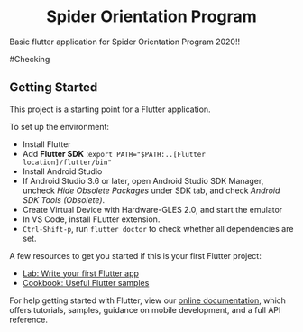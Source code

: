 <h1 style="text-align:center;"> Spider Orientation Program </h1>

Basic flutter application for Spider Orientation Program 2020!!

#Checking 

## Getting Started 

This project is a starting point for a Flutter application.

To set up the environment:

<ul>
    <li>Install Flutter</li>
    <li>Add <b>Flutter SDK</b>  :<code>export PATH="$PATH:..[Flutter location]/flutter/bin" </code></li>
    <li>Install Android Studio</li>
    <li>If Android Studio 3.6 or later, open Android Studio SDK Manager, uncheck <i>Hide Obsolete Packages</i> under SDK tab, and check <i>Android SDK Tools (Obsolete)</i>.</li>
    <li>Create Virtual Device with Hardware-GLES 2.0, and start the emulator</li>
    <li>In VS Code, install FLutter extension.</li>
    <li><code>Ctrl-Shift-p</code>, run <code>flutter doctor</code> to check whether all dependencies are set.</li>
</ul>

A few resources to get you started if this is your first Flutter project:

- [Lab: Write your first Flutter app](https://flutter.dev/docs/get-started/codelab)
- [Cookbook: Useful Flutter samples](https://flutter.dev/docs/cookbook)

For help getting started with Flutter, view our
[online documentation](https://flutter.dev/docs), which offers tutorials,
samples, guidance on mobile development, and a full API reference.

